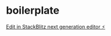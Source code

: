 # boilerplate

[Edit in StackBlitz next generation editor ⚡️](https://stackblitz.com/~/github.com/alpseroglu/boilerplate)